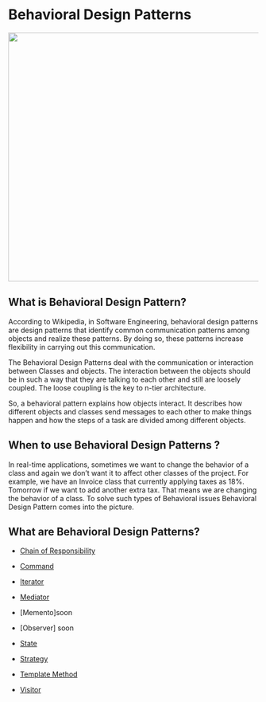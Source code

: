 # Behavioral Design Patterns


<img src="https://user-images.githubusercontent.com/96787308/158261532-3d8d08db-8006-4bee-a240-9e8bf0476040.png" width="900" height="500">

## What is Behavioral Design Pattern?
According to Wikipedia, in Software Engineering, behavioral design patterns are design patterns that identify common communication patterns among objects and realize these patterns. By doing so, these patterns increase flexibility in carrying out this communication.

The Behavioral Design Patterns deal with the communication or interaction between Classes and objects. The interaction between the objects should be in such a way that they are talking to each other and still are loosely coupled. The loose coupling is the key to n-tier architecture.

So, a behavioral pattern explains how objects interact. It describes how different objects and classes send messages to each other to make things happen and how the steps of a task are divided among different objects.

## When to use Behavioral Design Patterns ? 

In real-time applications, sometimes we want to change the behavior of a class and again we don’t want it to affect other classes of the project. For example, we have an Invoice class that currently applying taxes as 18%. Tomorrow if we want to add another extra tax. That means we are changing the behavior of a class. To solve such types of Behavioral issues Behavioral Design Pattern comes into the picture.

## What are Behavioral Design Patterns?

- [Chain of Responsibility](https://github.com/oguzhanKomcu/Design_Patterns/tree/master/Behavioral_Patterns/Chain_of_Responsibility)
 
- [Command](https://github.com/oguzhanKomcu/Design_Patterns/tree/master/Behavioral_Patterns/Command_Design_Pattern)
 
- [Iterator](https://github.com/oguzhanKomcu/Design_Patterns/tree/master/Behavioral_Patterns/Iterator_Design_Pattern)

- [Mediator](https://github.com/oguzhanKomcu/Design_Patterns/tree/master/Behavioral_Patterns/Mediator_Design_Pattern)
 
- [Memento]soon
 
- [Observer] soon
 
- [State](https://github.com/oguzhanKomcu/Design_Patterns/tree/master/Behavioral_Patterns/State_Design_Pattern)

- [Strategy](https://github.com/oguzhanKomcu/Design_Patterns/tree/master/Behavioral_Patterns/Strategy_Design_Pattern)
 
- [Template Method](https://github.com/oguzhanKomcu/Design_Patterns/tree/master/Behavioral_Patterns/Template_Method_Design_Pattern)
 
- [Visitor](https://github.com/oguzhanKomcu/Design_Patterns/tree/master/Behavioral_Patterns/Visitor_Design_Pattern)



